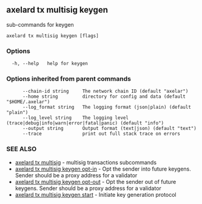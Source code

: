 ## axelard tx multisig keygen

sub-commands for keygen

```
axelard tx multisig keygen [flags]
```

### Options

```
  -h, --help   help for keygen
```

### Options inherited from parent commands

```
      --chain-id string     The network chain ID (default "axelar")
      --home string         directory for config and data (default "$HOME/.axelar")
      --log_format string   The logging format (json|plain) (default "plain")
      --log_level string    The logging level (trace|debug|info|warn|error|fatal|panic) (default "info")
      --output string       Output format (text|json) (default "text")
      --trace               print out full stack trace on errors
```

### SEE ALSO

- [axelard tx multisig](/cli-docs/v0_31_0/axelard_tx_multisig) - multisig transactions subcommands
- [axelard tx multisig keygen opt-in](/cli-docs/v0_31_0/axelard_tx_multisig_keygen_opt-in) - Opt the sender into future keygens. Sender should be a proxy address for a validator
- [axelard tx multisig keygen opt-out](/cli-docs/v0_31_0/axelard_tx_multisig_keygen_opt-out) - Opt the sender out of future keygens. Sender should be a proxy address for a validator
- [axelard tx multisig keygen start](/cli-docs/v0_31_0/axelard_tx_multisig_keygen_start) - Initiate key generation protocol
